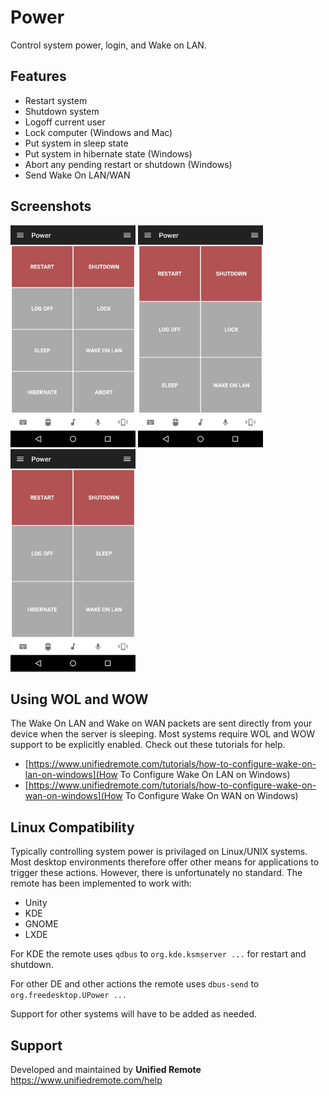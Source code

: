 # Power
Control system power, login, and Wake on LAN.

## Features
* Restart system
* Shutdown system
* Logoff current user
* Lock computer (Windows and Mac)
* Put system in sleep state
* Put system in hibernate state (Windows)
* Abort any pending restart or shutdown (Windows)
* Send Wake On LAN/WAN

## Screenshots
<img src="ignore/screen-win.png" width="200" />
<img src="ignore/screen-osx.png" width="200" />
<img src="ignore/screen-lx.png" width="200" />

## Using WOL and WOW
The Wake On LAN and Wake on WAN packets are sent directly from your device when the server is sleeping. Most systems require WOL and WOW support to be explicitly enabled. Check out these tutorials for help.

* [https://www.unifiedremote.com/tutorials/how-to-configure-wake-on-lan-on-windows](How To Configure Wake On LAN on Windows)
* [https://www.unifiedremote.com/tutorials/how-to-configure-wake-on-wan-on-windows](How To Configure Wake On WAN on Windows)

## Linux Compatibility
Typically controlling system power is privilaged on Linux/UNIX systems. Most desktop environments therefore offer other means for applications to trigger these actions. However, there is unfortunately no standard. The remote has been implemented to work with:

* Unity
* KDE
* GNOME
* LXDE

For KDE the remote uses ``qdbus`` to ``org.kde.ksmserver ...`` for restart and shutdown.

For other DE and other actions the remote uses ``dbus-send`` to ``org.freedesktop.UPower ...``

Support for other systems will have to be added as needed.


## Support
Developed and maintained by **Unified Remote**  
https://www.unifiedremote.com/help
